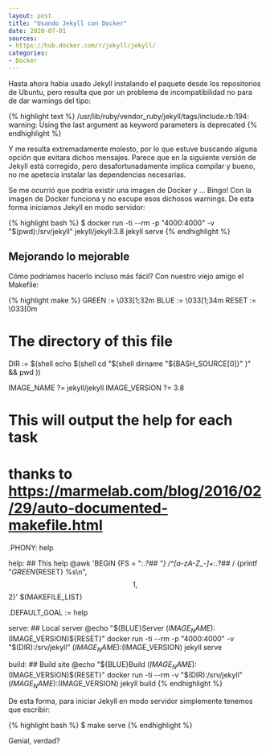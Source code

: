 ```yaml
---
layout: post
title: "Usando Jekyll con Docker"
date: 2020-07-01
sources:
- https://hub.docker.com/r/jekyll/jekyll/
categories:
- Docker
---
```


Hasta ahora habia usado Jekyll instalando el paquete desde los repositorios de Ubuntu, pero resulta que por un problema de incompatibilidad no para de dar warnings del tipo:

{% highlight text %}
/usr/lib/ruby/vendor_ruby/jekyll/tags/include.rb:194: warning: Using the last argument as keyword parameters is deprecated
{% endhighlight %}

Y me resulta extremadamente molesto, por lo que estuve buscando alguna opción que evitara dichos mensajes. Parece que en la siguiente versión de Jekyll está corregido, pero desafortunadamente implica compilar y bueno, no me apetecía instalar las dependencias necesarias.

Se me ocurrió que podría existir una imagen de Docker y ... Bingo! Con la imagen de Docker funciona y no escupe esos dichosos warnings. De esta forma iniciamos Jekyll en modo servidor:

{% highlight bash %}
$ docker run -ti --rm -p "4000:4000" -v "$(pwd):/srv/jekyll" jekyll/jekyll:3.8 jekyll serve
{% endhighlight %}

## Mejorando lo mejorable

Cómo podríamos hacerlo incluso más fácil? Con nuestro viejo amigo el Makefile:

{% highlight make %}
GREEN := \033[1;32m
BLUE := \033[1;34m
RESET := \033[0m

# The directory of this file
DIR := $(shell echo $(shell cd "$(shell dirname "${BASH_SOURCE[0]}" )" && pwd ))

IMAGE_NAME ?= jekyll/jekyll
IMAGE_VERSION ?= 3.8

# This will output the help for each task
# thanks to https://marmelab.com/blog/2016/02/29/auto-documented-makefile.html
.PHONY: help

help: ## This help
	@awk 'BEGIN {FS = ":.*?## "} /^[a-zA-Z_-]+:.*?## / {printf "${GREEN}%-30s${RESET} %s\n", $$1, $$2}' $(MAKEFILE_LIST)

.DEFAULT_GOAL := help

serve: ## Local server
	@echo "${BLUE}Server $(IMAGE_NAME):$(IMAGE_VERSION)${RESET}"
	docker run -ti --rm -p "4000:4000" -v "$(DIR):/srv/jekyll" $(IMAGE_NAME):$(IMAGE_VERSION) jekyll serve

build: ## Build site
	@echo "${BLUE}Build $(IMAGE_NAME):$(IMAGE_VERSION)${RESET}"
	docker run -ti --rm -v "$(DIR):/srv/jekyll" $(IMAGE_NAME):$(IMAGE_VERSION) jekyll build
{% endhighlight %}

De esta forma, para iniciar Jekyll en modo servidor simplemente tenemos que escribir:

{% highlight bash %}
$ make serve
{% endhighlight %}

Genial, verdad?
